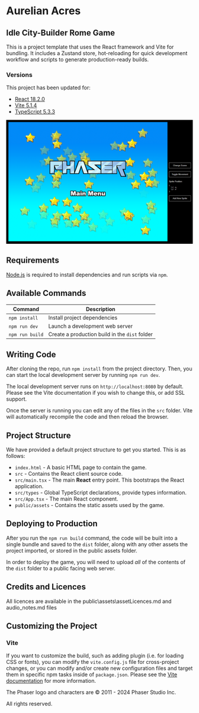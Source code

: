 # Aurelian Acres

## Idle City-Builder Rome Game

This is a project template that uses the React framework and Vite for bundling. It includes a Zustand store, hot-reloading for quick development workflow and scripts to generate production-ready builds.

### Versions

This project has been updated for:

- [React 18.2.0](https://github.com/facebook/react)
- [Vite 5.1.4](https://github.com/vitejs/vite)
- [TypeScript 5.3.3](https://github.com/microsoft/TypeScript)

![screenshot](screenshot.png)

## Requirements

[Node.js](https://nodejs.org) is required to install dependencies and run scripts via `npm`.

## Available Commands

| Command         | Description                                    |
| --------------- | ---------------------------------------------- |
| `npm install`   | Install project dependencies                   |
| `npm run dev`   | Launch a development web server                |
| `npm run build` | Create a production build in the `dist` folder |

## Writing Code

After cloning the repo, run `npm install` from the project directory. Then, you can start the local development server by running `npm run dev`.

The local development server runs on `http://localhost:8080` by default. Please see the Vite documentation if you wish to change this, or add SSL support.

Once the server is running you can edit any of the files in the `src` folder. Vite will automatically recompile the code and then reload the browser.

## Project Structure

We have provided a default project structure to get you started. This is as follows:

- `index.html` - A basic HTML page to contain the game.
- `src` - Contains the React client source code.
- `src/main.tsx` - The main **React** entry point. This bootstraps the React application.
- `src/types` - Global TypeScript declarations, provide types information.
- `src/App.tsx` - The main React component.
- `public/assets` - Contains the static assets used by the game.

## Deploying to Production

After you run the `npm run build` command, the code will be built into a single bundle and saved to the `dist` folder, along with any other assets the project imported, or stored in the public assets folder.

In order to deploy the game, you will need to upload _all_ of the contents of the `dist` folder to a public facing web server.

## Credits and Licences

All licences are available in the public\assets\assetLicences.md and audio_notes.md files

## Customizing the Project

### Vite

If you want to customize the build, such as adding plugin (i.e. for loading CSS or fonts), you can modify the `vite.config.js` file for cross-project changes, or you can modify and/or create new configuration files and target them in specific npm tasks inside of `package.json`. Please see the [Vite documentation](https://vitejs.dev/) for more information.

The Phaser logo and characters are &copy; 2011 - 2024 Phaser Studio Inc.

All rights reserved.
